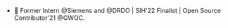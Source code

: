 - 👋 Former Intern @Siemens and @DRDO | SIH'22 Finalist | Open Source Contributor'21 @GWOC. 


<!---
monalsingh10/monalsingh10 is a ✨ special ✨ repository because its `README.md` (this file) appears on your GitHub profile.
You can click the Preview link to take a look at your changes.
--->
